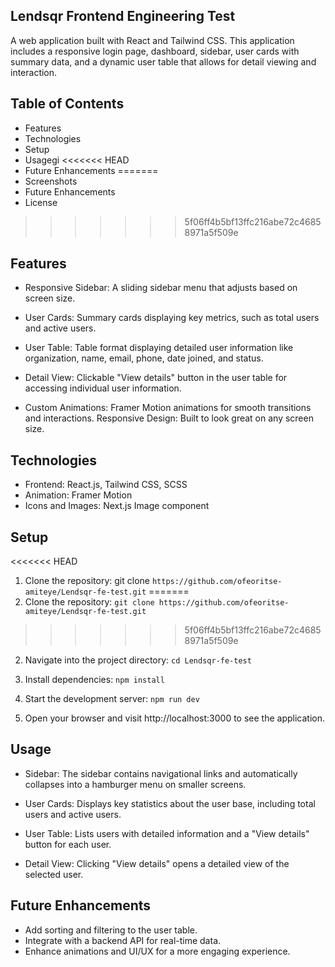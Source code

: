 ## Lendsqr Frontend Engineering Test
A web application built with React and Tailwind CSS. This application includes a responsive login page, dashboard, sidebar, user cards with summary data, and a dynamic user table that allows for detail viewing and interaction.

## Table of Contents
* Features
* Technologies
* Setup
* Usagegi
<<<<<<< HEAD
* Future Enhancements
=======
* Screenshots
* Future Enhancements
* License
>>>>>>> 5f06ff4b5bf13ffc216abe72c46858971a5f509e

## Features
* Responsive Sidebar: A sliding sidebar menu that adjusts based on screen size.

* User Cards: Summary cards displaying key metrics, such as total users and active users.

* User Table: Table format displaying detailed user information like organization, name, email, phone, date joined, and status.

* Detail View: Clickable "View details" button in the user table for accessing individual user information.

* Custom Animations: Framer Motion animations for smooth transitions and interactions.
Responsive Design: Built to look great on any screen size.

## Technologies
* Frontend: React.js, Tailwind CSS, SCSS
* Animation: Framer Motion
* Icons and Images: Next.js Image component

## Setup
<<<<<<< HEAD
1. Clone the repository: git clone `https://github.com/ofeoritse-amiteye/Lendsqr-fe-test.git`
=======
1. Clone the repository: ` git clone https://github.com/ofeoritse-amiteye/Lendsqr-fe-test.git `
>>>>>>> 5f06ff4b5bf13ffc216abe72c46858971a5f509e

2. Navigate into the project directory: `cd Lendsqr-fe-test`

3. Install dependencies:  `npm install`

4. Start the development server: `npm run dev`

5. Open your browser and visit http://localhost:3000 to see the application.

## Usage

* Sidebar: The sidebar contains navigational links and automatically collapses into a hamburger menu on smaller screens.

* User Cards: Displays key statistics about the user base, including total users and active users.

* User Table: Lists users with detailed information and a "View details" button for each user.

* Detail View: Clicking "View details" opens a detailed view of the selected user.

## Future Enhancements

* Add sorting and filtering to the user table.
* Integrate with a backend API for real-time data.
* Enhance animations and UI/UX for a more engaging experience.

